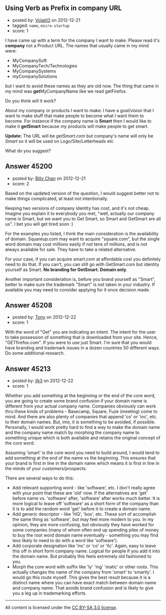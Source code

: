 ## Using Verb as Prefix in company URL

- posted by: [Volatil3](https://stackexchange.com/users/-1/22207-volatil3) on 2012-12-21
- tagged: `name`, `micro-startup`
- score: 1

I have came up with a term for the company I want to make. Please read it's **company** not a Product URL. The names that usually came in my mind were:

 - MyCompanySoft
 - MyCompanyTech/Technologies
 - MyCompanySystems
 - myCompanySolutions

but I want to avoid these names as they are old now. The thing that came in my mind was **get**MyCompanyName like we read getFirefox.

Do you think will it work?

About my company or products I want to make: I have a goal/vision that I want to make stuff that make people to become what I want them to become. For instance if the company name is **Smart** then I would like to make it **getSmart** because my products will make people to get smart.

**Update:**
The URL will be _getSmart.com_ but company's name will only be _Smart_ so it will be used on Logo/Site/Letterheads etc

What do you suggest?


## Answer 45200

- posted by: [Billy Chan](https://stackexchange.com/users/-1/21618-billy-chan) on 2012-12-21
- score: 2

Based on the updated version of the question, I would suggest better not to make things complicated, at least not intentionally.

Keeping two versions of company identity has cost, and it's not cheap. Imagine you explain it to everybody you met, "well, actually our company name is Smart, but we want you to Get Smart, so Smart and GetSmart are all us". I bet you will get tired soon :)

For the examples you listed, I think the main consideration is the availability of domain. Squareup.com may want to acquire "square.com", but the single word domain may cost millions easily if not tens of millions, and is not always available for sale. They have to take a related alternative.

For your case, if you can acquire smart.com at affordable cost you definitely need to do that. If you can't, you can still go with GetSmart.com but identity yourself as Smart. **No branding for GetSmart. Domain only**.

Another important consideration is, before you brand yourself as "Smart", better to make sure the trademark "Smart" is not taken in your industry. If available you may need to consider applying for it once decision made.




## Answer 45208

- posted by: [Tony](https://stackexchange.com/users/-1/22119-tony) on 2012-12-22
- score: 1

With the word of "Get" you are indicating an intent. The intent for the user to take possession of something that is downloaded from your site. Hence, "GETfirefox.com". If you were to use just Smart. I'm sure that you would have branding and trademark issues in a dozen countries 50 different ways. Do some additional research.


## Answer 45213

- posted by: [jlk3](https://stackexchange.com/users/-1/16484-jlk3) on 2012-12-22
- score: 1

Whether you add something at the beginning or the end of the core word, you are going to create some brand confusion if your domain name is different from your actual company name. Companies obviously can work thru these kinds of problems - Basecamp, Square, Fuze (meeting) come to mind. And there are also plenty of companies that append 'co' or 'inc', etc. to their domain names. But, imo, it is something to be avoided, if possible. Personally, I would work pretty hard to find a way to make the domain name and the company name match by morphing the company name to something unique which is both available and retains the original concept of the core word.

Assuming 'smart' is the core word you need to build around, I would tend to add something at the end of the name vs the beginning. This ensures that your brand is first in line in the domain name which means it is first in line in the minds of your customers/prospects.

There are several ways to do this:

- Add relevant supporting word - like 'software', etc. I don't really agree with your point that these are 'old' now. If the alternatives are 'get' before name vs. 'software' after, 'software' after works much better. It is more logical to leave off 'software' as a short form of the company than it is to add the random word 'get' before it to create a domain name.
- Add generic descriptor - like 'HQ', 'box', etc. These sort of accomplish the same thing as 'software', but may feel more modern to you. In my opinion, they are more confusing, but obviously they have worked for some companies (many of whom often end up spending piles of money to buy the root word domain name eventually - something you may find less likely to need to do with a word like 'software').
- Add corporate designation like 'inc' or 'co' or 'llc'. Again, easy to leave this off in short form company name. Logical for people if you add it into the domain name. But probably this feels extremely old fashioned to you.
- Morph the core word with suffix like 'ly' 'ing' 'matic' or other roots. This actually changes the name of the company from 'smart' to 'smartly'. I would go this route myself. This gives the best result because it is a distinct name where you can have exact match between domain name and company name. That avoids brand confusion and is likely to give you a leg up in trademarking efforts.

   



---

All content is licensed under the [CC BY-SA 3.0 license](https://creativecommons.org/licenses/by-sa/3.0/).
